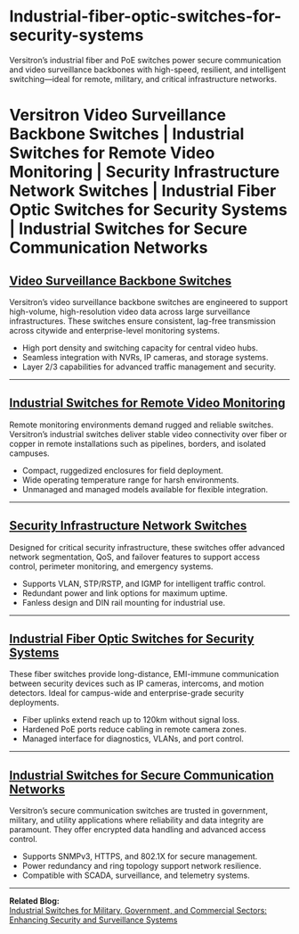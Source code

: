 # Industrial-fiber-optic-switches-for-security-systems
Versitron’s industrial fiber and PoE switches power secure communication and video surveillance backbones with high-speed, resilient, and intelligent switching—ideal for remote, military, and critical infrastructure networks.

# Versitron Video Surveillance Backbone Switches | Industrial Switches for Remote Video Monitoring | Security Infrastructure Network Switches | Industrial Fiber Optic Switches for Security Systems | Industrial Switches for Secure Communication Networks

## [Video Surveillance Backbone Switches](https://www.versitron.com/products/sf72860m-28port-managed-industrial-switch)

Versitron’s video surveillance backbone switches are engineered to support high-volume, high-resolution video data across large surveillance infrastructures. These switches ensure consistent, lag-free transmission across citywide and enterprise-level monitoring systems.

- High port density and switching capacity for central video hubs.
- Seamless integration with NVRs, IP cameras, and storage systems.
- Layer 2/3 capabilities for advanced traffic management and security.

---

## [Industrial Switches for Remote Video Monitoring](https://www.versitron.com/products/sf70660-6port-unmanaged-industrial-switch-4101001000-21001g-sfp-slots)

Remote monitoring environments demand rugged and reliable switches. Versitron’s industrial switches deliver stable video connectivity over fiber or copper in remote installations such as pipelines, borders, and isolated campuses.

- Compact, ruggedized enclosures for field deployment.
- Wide operating temperature range for harsh environments.
- Unmanaged and managed models available for flexible integration.

---

## [Security Infrastructure Network Switches](https://www.versitron.com/products/sf71060ma-10port-managed-industrial-switch-8-10-100-1000-2-100-1g-sfp-slots)

Designed for critical security infrastructure, these switches offer advanced network segmentation, QoS, and failover features to support access control, perimeter monitoring, and emergency systems.

- Supports VLAN, STP/RSTP, and IGMP for intelligent traffic control.
- Redundant power and link options for maximum uptime.
- Fanless design and DIN rail mounting for industrial use.

---

## [Industrial Fiber Optic Switches for Security Systems](https://www.versitron.com/products/sf71860mp-18port-managed-industrial-poe-poe-plus-switch)

These fiber switches provide long-distance, EMI-immune communication between security devices such as IP cameras, intercoms, and motion detectors. Ideal for campus-wide and enterprise-grade security deployments.

- Fiber uplinks extend reach up to 120km without signal loss.
- Hardened PoE ports reduce cabling in remote camera zones.
- Managed interface for diagnostics, VLANs, and port control.

---

## [Industrial Switches for Secure Communication Networks](https://www.versitron.com/products/sf71060mpa-10port-managed-industrial-poe-poe-plus-switch)

Versitron’s secure communication switches are trusted in government, military, and utility applications where reliability and data integrity are paramount. They offer encrypted data handling and advanced access control.

- Supports SNMPv3, HTTPS, and 802.1X for secure management.
- Power redundancy and ring topology support network resilience.
- Compatible with SCADA, surveillance, and telemetry systems.

---

**Related Blog:**  
[Industrial Switches for Military, Government, and Commercial Sectors: Enhancing Security and Surveillance Systems](https://www.versitron.com/blogs/post/industrial-switches-for-military-government-and-commercial-sectors-enhancing-security-and-surveillance-systems)
